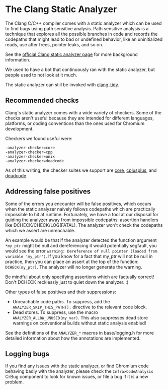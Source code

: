 # The Clang Static Analyzer

The Clang C/C++ compiler comes with a static analyzer which can be used to find
bugs using path sensitive analysis. Path sensitive analysis is
a technique that explores all the possible branches in code and
records the codepaths that might lead to bad or undefined behavior,
like an uninitialized reads, use after frees, pointer leaks, and so on.

See the [official Clang static analyzer page](http://clang-analyzer.llvm.org/)
for more background information.

We used to have a bot that continuously ran with the static analyzer,
but people used to not look at it much.

The static analyzer can still be invoked with [clang-tidy](clang_tidy.md).

## Recommended checks
Clang's static analyzer comes with a wide variety of checkers. Some of the
checks aren't useful because they are intended for different languages,
platforms, or coding conventions than the ones used for Chromium development.

Checkers we found useful were:

    -analyzer-checker=core
    -analyzer-checker=cpp
    -analyzer-checker=unix
    -analyzer-checker=deadcode

As of this writing, the checker suites we support are
[core](https://clang-analyzer.llvm.org/available_checks.html#core_checkers),
[cplusplus](https://clang-analyzer.llvm.org/available_checks.html#cplusplus_checkers), and
[deadcode](https://clang-analyzer.llvm.org/available_checks.html#deadcode_checkers).

## Addressing false positives

Some of the errors you encounter will be false positives, which occurs when the
static analyzer naively follows codepaths which are practically impossible to
hit at runtime. Fortunately, we have a tool at our disposal for guiding the
analyzer away from impossible codepaths: assertion handlers like
DCHECK/CHECK/LOG(FATAL).  The analyzer won't check the codepaths which we
assert are unreachable.

An example would be that if the analyzer detected the function argument
`*my_ptr` might be null and dereferencing it would potentially segfault, you
would see the error `warning: Dereference of null pointer (loaded from variable
'my_ptr')`.  If you know for a fact that my_ptr will not be null in practice,
then you can place an assert at the top of the function: `DCHECK(my_ptr)`. The
analyzer will no longer generate the warning.

Be mindful about only specifying assertions which are factually correct! Don't
DCHECK recklessly just to quiet down the analyzer. :)

Other types of false positives and their suppressions:
* Unreachable code paths. To suppress, add the `ANALYZER_SKIP_THIS_PATH();`
  directive to the relevant code block.
* Dead stores. To suppress, use the macro
  `ANALYZER_ALLOW_UNUSED(my_var)`. This also suppresses dead store warnings
  on conventional builds without static analysis enabled!

See the definitions of the `ANALYZER_*` macros in base/logging.h for more
detailed information about how the annotations are implemented.

## Logging bugs

If you find any issues with the static analyzer, or find Chromium code behaving
badly with the analyzer, please check the `Infra>CodeAnalysis` CrBug component
to look for known issues, or file a bug if it is a new problem.

